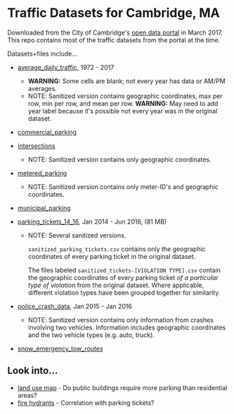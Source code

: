 # Traffic Datasets for Cambridge, MA

Downloaded from the City of Cambridge's [open data portal](https://data.cambridgema.gov/browse) in March 2017. This repo contains most of the traffic datasets from the portal at the time.

Datasets+files include...
- [average_daily_traffic](https://data.cambridgema.gov/Traffic-Parking-and-Transportation/Average-Daily-Traffic-Counts-1972-to-2017/v43b-kqeq), 1972 - 2017
  - **WARNING:** Some cells are blank; not every year has data or AM/PM averages.
  - NOTE: Sanitized version contains geographic coordinates, max per row, min per row, and mean per row. **WARNING:** May need to add year label because it's possible not every year was in the original dataset.

- [commercial_parking](https://data.cambridgema.gov/Traffic-Parking-and-Transportation/Commercial-Parking/t8tm-muns)

- [intersections](https://data.cambridgema.gov/Traffic-Parking-and-Transportation/Intersections/8m9a-yuzk)
  - NOTE: Sanitized version contains only geographic coordinates.

- [metered_parking](https://data.cambridgema.gov/Traffic-Parking-and-Transportation/Metered-Parking-Spaces/6h7q-rwhf)
  - NOTE: Sanitized version contains only meter-ID's and geographic coordinates.

- [municipal_parking](https://data.cambridgema.gov/Traffic-Parking-and-Transportation/Municipal-Parking-Lots/27w3-catu)

- [parking_tickets_14_16](https://data.cambridgema.gov/Traffic-Parking-and-Transportation/Cambridge-Parking-Tickets-for-the-period-January-2/vnxa-cuyr), Jan 2014 - Jun 2016, (81 MB)
  - NOTE: Several sanitized versions.

    `sanitized_parking_tickets.csv` contains only the geographic coordinates of every parking ticket in the original dataset.

    The files labeled `sanitized_tickets-[VIOLATION TYPE].csv` contain the geographic coordinates of every parking ticket _of a particular type of violation_ from the original dataset. Where applicable, different violation types have been grouped together for similarity.

- [police_crash_data](https://data.cambridgema.gov/Public-Safety/Police-Department-Crash-Data-Historical/ybny-g9cv), Jan 2015 - Jan 2016
  - NOTE: Sanitized version contains only information from crashes involving two vehicles. Information includes geographic coordinates and the two vehicle types (e.g. auto, truck).

- [snow_emergency_tow_routes](https://data.cambridgema.gov/Traffic-Parking-and-Transportation/Snow-Emergency-Tow-Routes/c28n-xhxw)


## Look into...
 - [land use map](https://data.cambridgema.gov/Planning/Land-Use-Map/srp4-fhjz) - Do public buildings require more parking than residential areas?
 - [fire hydrants](https://data.cambridgema.gov/Geographic-Information-GIS-/Hydrants/szvy-s7ga) - Correlation with parking tickets?
 